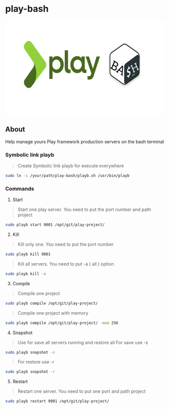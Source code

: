 # play-bash

<p align="center">
  <img width="600" height="300" src="./header.png">
</p>

 
## About

Help manage yours Play framework production servers on the bash terminal

### Symbolic link playb

> Create Symbolic link playb for execute everywhere
```sh
sudo ln -s /your/path/play-bash/playb.sh /usr/bin/playb
```
 
### Commands

 1. Start 
 > Start one play server. You need to put the port number and path project
```sh
sudo playb start 9001 /opt/git/play-project/
```

 2. Kill 
 > Kill only one. You need to put the port number
```sh
sudo playb kill 9001
```

 > Kill all servers. You need to put -a ( all ) option
```sh
sudo playb kill -a
```

 3. Compile 
 > Compile one project
```sh
sudo playb compile /opt/git/play-project/
```
> Compile one project with memory
```sh
sudo playb compile /opt/git/play-project/ -mem 256
```

4. Snapshot 
> Use for save all servers running and restore all
> For save use -s
```sh
sudo playb snapshot -s
```
> For restore use -r
```sh
sudo playb snapshot -r
```

 5. Restart
 > Restart one server. You need to put one port and path project
```sh
sudo playb restart 9001 /opt/git/play-project/
```
